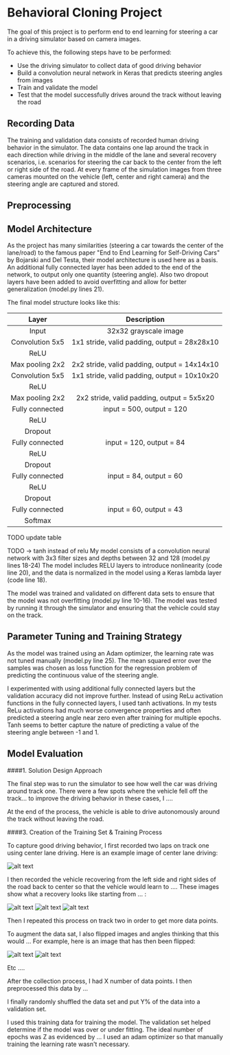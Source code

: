 # **Behavioral Cloning Project**

The goal of this project is to perform end to end learning for steering a car in a driving simulator based on camera images.

To achieve this, the following steps have to be performed:
* Use the driving simulator to collect data of good driving behavior
* Build a convolution neural network in Keras that predicts steering angles from images
* Train and validate the model 
* Test that the model successfully drives around the track without leaving the road


[//]: # (Image References)

[image1]: ./examples/placeholder.png "Model Visualization"
[image2]: ./examples/placeholder.png "Grayscaling"
[image3]: ./examples/placeholder_small.png "Recovery Image"
[image4]: ./examples/placeholder_small.png "Recovery Image"
[image5]: ./examples/placeholder_small.png "Recovery Image"
[image6]: ./examples/placeholder_small.png "Normal Image"
[image7]: ./examples/placeholder_small.png "Flipped Image"

## Recording Data

The training and validation data consists of recorded human driving behavior in the simulator. 
The data contains one lap around the track in each direction while driving in the middle of the lane and several recovery scenarios, i.e. scenarios for steering the car back to the center from the left or right side of the road.
At every frame of the simulation images from three cameras mounted on the vehicle (left, center and right camera) and the steering angle are captured and stored.

## Preprocessing


## Model Architecture 

As the project has many similarities (steering a car towards the center of the lane/road) to the famous paper "End to End Learning for Self-Driving Cars" by Bojarski and Del Testa, their model architecture is used here as a basis. An additional fully connected layer has been added to the end of the network, to output only one quantity (steering angle). Also two dropout layers have been added to avoid overfitting and allow for better generalization (model.py lines 21).

The final model structure looks like this:

| Layer         		|     Description	        					| 
|:---------------------:|:---------------------------------------------:| 
| Input         		| 32x32 grayscale image   							                 | 
| Convolution 5x5 | 1x1 stride, valid padding, output = 28x28x10 	|
| ReLU					       |												                                     |
| Max pooling	2x2 | 2x2 stride, valid padding, output = 14x14x10 				 |
| Convolution 5x5 | 1x1 stride, valid padding, output = 10x10x20 	|
| ReLU					       |												                                     |
| Max pooling	2x2 | 2x2 stride, valid padding, output = 5x5x20 				   |
| Fully connected		| input = 500, output = 120        					|
| ReLU					       |												                                  |
| Dropout					       |												                               |
| Fully connected		| input = 120, output = 84        					|
| ReLU					       |												                                  |
| Dropout					       |												                               |
| Fully connected		| input = 84, output = 60        					|
| ReLU					       |												                                  |
| Dropout					       |												                               |
| Fully connected		| input = 60, output = 43        					|
| Softmax				     |         									|
 
TODO update table

TODO -> tanh instead of relu
My model consists of a convolution neural network with 3x3 filter sizes and depths between 32 and 128 (model.py lines 18-24) 
The model includes RELU layers to introduce nonlinearity (code line 20), and the data is normalized in the model using a Keras lambda layer (code line 18). 

The model was trained and validated on different data sets to ensure that the model was not overfitting (model.py line 10-16). The model was tested by running it through the simulator and ensuring that the vehicle could stay on the track.

## Parameter Tuning and Training Strategy

As the model was trained using an Adam optimizer, the learning rate was not tuned manually (model.py line 25). 
The mean squared error over the samples was chosen as loss function for the regression problem of predicting the continuous value of the steering angle.

I experimented with using additional fully connected layers but the validation accuracy did not improve further. 
Instead of using ReLu activation functions in the fully connected layers, I used tanh activations. 
In my tests ReLu activations had much worse convergence properties and often predicted a steering angle near zero even after training for multiple epochs. Tanh seems to better capture the nature of predicting a value of the steering angle between -1 and 1.


## Model Evaluation

####1. Solution Design Approach

The final step was to run the simulator to see how well the car was driving around track one. There were a few spots where the vehicle fell off the track... to improve the driving behavior in these cases, I ....

At the end of the process, the vehicle is able to drive autonomously around the track without leaving the road.


####3. Creation of the Training Set & Training Process

To capture good driving behavior, I first recorded two laps on track one using center lane driving. Here is an example image of center lane driving:

![alt text][image2]

I then recorded the vehicle recovering from the left side and right sides of the road back to center so that the vehicle would learn to .... These images show what a recovery looks like starting from ... :

![alt text][image3]
![alt text][image4]
![alt text][image5]

Then I repeated this process on track two in order to get more data points.

To augment the data sat, I also flipped images and angles thinking that this would ... For example, here is an image that has then been flipped:

![alt text][image6]
![alt text][image7]

Etc ....

After the collection process, I had X number of data points. I then preprocessed this data by ...


I finally randomly shuffled the data set and put Y% of the data into a validation set. 

I used this training data for training the model. The validation set helped determine if the model was over or under fitting. The ideal number of epochs was Z as evidenced by ... I used an adam optimizer so that manually training the learning rate wasn't necessary.
